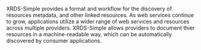 XRDS-Simple provides a format and workflow for the discovery of resources metadata, and other linked resources. As web services continue to grow, applications utilize a wider range of web services and resources across multiple providers. XRDS-Simple allows providers to document thier resources in a machine-readable way, which can be automatically discovered by consumer applications.